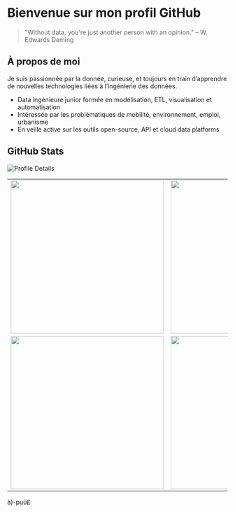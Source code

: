 # Bienvenue sur mon profil GitHub
> "Without data, you're just another person with an opinion." – W. Edwards Deming
> 
## À propos de moi

Je suis passionnée par la donnée, curieuse, et toujours en train d’apprendre de nouvelles technologies liées à l’ingénierie des données.

- Data ingénieure junior formée en modélisation, ETL, visualisation et automatisation
- Intéressée par les problématiques de mobilité, environnement, emploi, urbanisme
- En veille active sur les outils open-source, API et cloud data platforms

## GitHub Stats

![Profile Details](http://github-profile-summary-cards.vercel.app/api/cards/profile-details?username=nafyssat&theme=nord_dark)


<table>
  <tr>
    <td><img width="350" src="http://github-profile-summary-cards.vercel.app/api/cards/repos-per-language?username=nafyssat&theme=nord_dark" /></td>
    <td><img width="350" src="http://github-profile-summary-cards.vercel.app/api/cards/stats?username=nafyssat&theme=nord_dark" /></td>

    
  </tr>
  <tr>
    <td><img width="350" src="http://github-profile-summary-cards.vercel.app/api/cards/productive-time?username=nafyssat&theme=nord_dark" /></td>
   <td><img width="350" src="http://github-profile-summary-cards.vercel.app/api/cards/most-commit-language?username=nafyssat&theme=nord_dark" /></td>
  </tr>
</table>
à)-puù£

